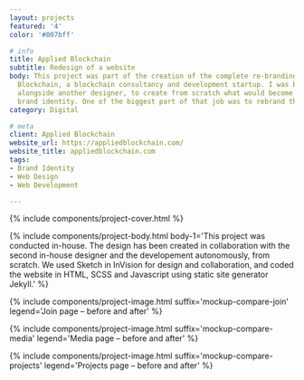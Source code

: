 ```yaml
---
layout: projects
featured: '4'
color: '#007bff'

# info
title: Applied Blockchain
subtitle: Redesign of a website
body: This project was part of the creation of the complete re-branding of Applied
  Blockchain, a blockchain consultancy and development startup. I was brought onboard,
  alongside another designer, to create from scratch what would become the company's
  brand identity. One of the biggest part of that job was to rebrand the website.
category: Digital

# meta
client: Applied Blockchain
website_url: https://appliedblockchain.com/
website_title: appliedblockchain.com
tags:
- Brand Identity
- Web Design
- Web Development

---
```

{% include components/project-cover.html %}

{% include components/project-body.html
body-1='This project was conducted in-house. The design has been created in collaboration with the second in-house designer and the developement autonomously, from scratch. We used Sketch in InVision for design and collaboration, and coded the website in HTML, SCSS and Javascript using static site generator Jekyll.'
%}

{% include components/project-image.html
suffix='mockup-compare-join'
legend='Join page – before and after'
%}

{% include components/project-image.html
suffix='mockup-compare-media'
legend='Media page – before and after'
%}

{% include components/project-image.html
suffix='mockup-compare-projects'
legend='Projects page – before and after'
%}